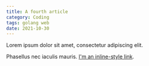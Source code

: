 ```yaml
---
title: A fourth article
category: Coding
tags: golang web
date: 2021-10-30
---
```

Lorem ipsum dolor sit amet, consectetur adipiscing elit.

Phasellus nec iaculis mauris. [I'm an inline-style link](https://www.google.com).
